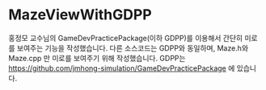 # MazeViewWithGDPP

홍정모 교수님의 GameDevPracticePackage(이하 GDPP)를 이용해서 간단히 미로를 보여주는 기능을 작성했습니다. 
다른 소스코드는 GDPP와 동일하며, Maze.h와 Maze.cpp 만 미로를 보여주기 위해 작성했습니다.
GDPP는 https://github.com/jmhong-simulation/GameDevPracticePackage 에 있습니다.

